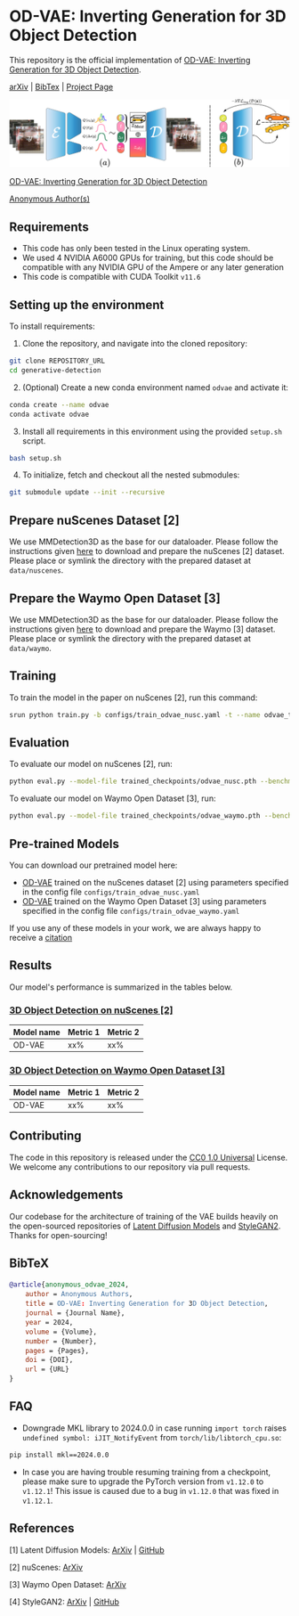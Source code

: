 # OD-VAE: Inverting Generation for 3D Object Detection
This repository is the official implementation of [OD-VAE: Inverting Generation for 3D Object Detection]().

[arXiv]() | [BibTex](./CITATION.cff) | [Project Page]()

![OD-VAE and Latent Variables of an 3D Object.](./figs/pipeline.png)

[OD-VAE: Inverting Generation for 3D Object Detection]()

[Anonymous Author(s)]()

## Requirements
- This code has only been tested in the Linux operating system.
- We used 4 NVIDIA A6000 GPUs for training, but this code should be compatible with any NVIDIA GPU of the Ampere or any later generation
- This code is compatible with CUDA Toolkit `v11.6`

## Setting up the environment

To install requirements:

1. Clone the repository, and navigate into the cloned repository:
```bash
git clone REPOSITORY_URL
cd generative-detection
```

2. (Optional) Create a new conda environment named `odvae` and activate it:
```bash
conda create --name odvae
conda activate odvae
```

3. Install all requirements in this environment using the provided `setup.sh` script.
```bash
bash setup.sh
```

4. To initialize, fetch and checkout all the nested submodules:
```bash
git submodule update --init --recursive
```

## Prepare nuScenes Dataset [2]
We use MMDetection3D as the base for our dataloader. Please follow the instructions given [here](https://mmdetection3d.readthedocs.io/en/latest/advanced_guides/datasets/nuscenes.html) to download and prepare the nuScenes [2] dataset. Please place or symlink the directory with the prepared dataset at `data/nuscenes`.

## Prepare the Waymo Open Dataset [3]
We use MMDetection3D as the base for our dataloader. Please follow the instructions given [here](https://mmdetection3d.readthedocs.io/en/latest/advanced_guides/datasets/waymo.html) to download and prepare the Waymo [3] dataset. Please place or symlink the directory with the prepared dataset at `data/waymo`.

## Training

To train the model in the paper on nuScenes [2], run this command:
```bash
srun python train.py -b configs/train_odvae_nusc.yaml -t --name odvae_train --devices 4
```

## Evaluation

To evaluate our model on nuScenes [2], run:
```bash
python eval.py --model-file trained_checkpoints/odvae_nusc.pth --benchmark nuscenes
```

To evaluate our model on Waymo Open Dataset [3], run:
```bash
python eval.py --model-file trained_checkpoints/odvae_waymo.pth --benchmark waymo
```

## Pre-trained Models

You can download our pretrained model here:
- [OD-VAE]() trained on the nuScenes dataset [2] using parameters specified in the config file `configs/train_odvae_nusc.yaml`
- [OD-VAE]() trained on the Waymo Open Dataset [3] using parameters specified in the config file `configs/train_odvae_waymo.yaml`

If you use any of these models in your work, we are always happy to receive a [citation](CITATION.cff)

## Results
Our model's performance is summarized in the tables below.

### [3D Object Detection on nuScenes [2]](https://paperswithcode.com/sota/3d-object-detection-on-nuscenes)

| Model name         | Metric 1        | Metric 2       |
| ------------------ |---------------- | -------------- |
| OD-VAE        |     xx%         |      xx%       |

### [3D Object Detection on Waymo Open Dataset [3]](https://paperswithcode.com/sota/3d-object-detection-on-waymo-vehicle)

| Model name         | Metric 1        | Metric 2       |
| ------------------ |---------------- | -------------- |
| OD-VAE        |     xx%         |      xx%       |


## Contributing
The code in this repository is released under the [CC0 1.0 Universal](LICENSE) License. We welcome any contributions to our repository via pull requests. 

## Acknowledgements
Our codebase for the architecture of training of the VAE builds heavily on the open-sourced repositories of [Latent Diffusion Models](https://github.com/CompVis/latent-diffusion/tree/a506df5756472e2ebaf9078affdde2c4f1502cd4) and [StyleGAN2](https://github.com/NVlabs/stylegan2-ada-pytorch). Thanks for open-sourcing!

## BibTeX
```bibtex
@article{anonymous_odvae_2024,
    author = Anonymous Authors,
    title = OD-VAE: Inverting Generation for 3D Object Detection,
    journal = {Journal Name},
    year = 2024,
    volume = {Volume},
    number = {Number},
    pages = {Pages},
    doi = {DOI},
    url = {URL}
}
```

## FAQ
- Downgrade MKL library to 2024.0.0 in case running `import torch` raises `undefined symbol: iJIT_NotifyEvent` from `torch/lib/libtorch_cpu.so`:
```bash
pip install mkl==2024.0.0
```
- In case you are having trouble resuming training from a checkpoint, please make sure to upgrade the PyTorch version from `v1.12.0` to `v1.12.1`! This issue is caused due to a bug in `v1.12.0` that was fixed in `v1.12.1`.

## References
[1] Latent Diffusion Models: [ArXiv](https://arxiv.org/abs/2112.10752) | [GitHub](https://github.com/CompVis/latent-diffusion)

[2] nuScenes: [ArXiv](https://arxiv.org/abs/1903.11027)

[3] Waymo Open Dataset: [ArXiv](https://arxiv.org/abs/1912.04838)

[4] StyleGAN2: [ArXiv](https://arxiv.org/abs/2006.06676) | [GitHub](https://github.com/NVlabs/stylegan2-ada-pytorch)
